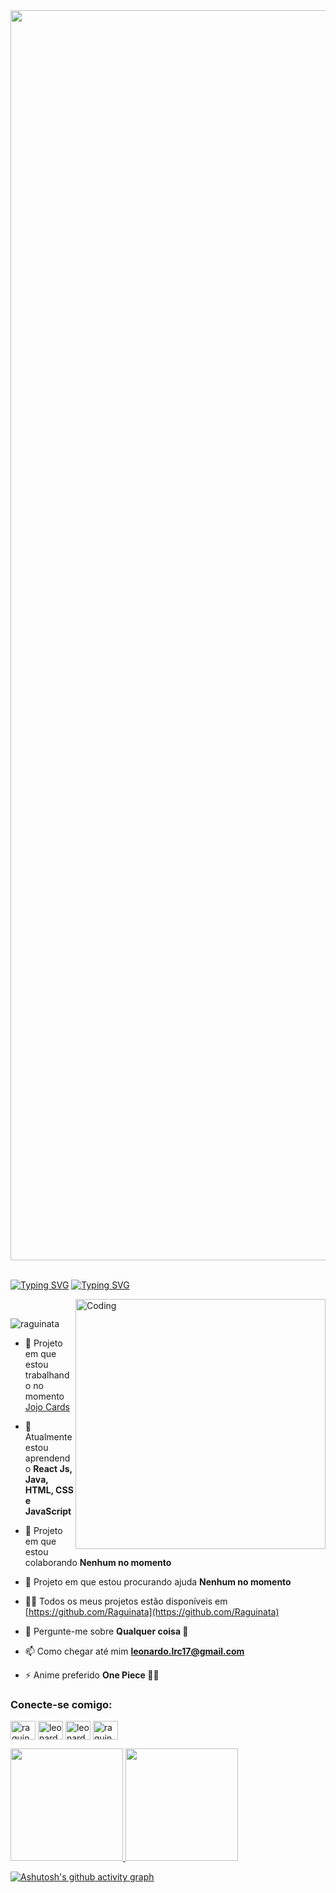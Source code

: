 <img align="center" width="2000" src="https://i.imgur.com/IZ63ToI.gif"/>
⠀

[![Typing SVG](https://readme-typing-svg.herokuapp.com/?color=26a641&pause=20000&size=35&center=true&vCenter=true&width=1000&lines=Olá+👋,+meu+nome+é+Leonardo+Ravanelli)](https://git.io/typing-svg)
[![Typing SVG](https://readme-typing-svg.herokuapp.com/?color=26a641&size=20&center=true&vCenter=true&width=1000&lines=Sou+um+estudante+da+faculdade+Senac;e+um+programador+apaixonado+pelo+o´que+faz;Seja+Muito+Bem+Vindo(a)+ao+Meu+Perfil+😊)](https://git.io/typing-svg)

⠀
<img align="right" alt="Coding" width="400" src="https://i.pinimg.com/originals/8c/ca/f4/8ccaf44f2a5af2e59dc72decab31a6b8.gif"/>

<p align="left"> <img src="https://komarev.com/ghpvc/?username=raguinata&label=Profile%20views&color=0e75b6&style=flat" alt="raguinata" /> </p>

- 🔭 Projeto em que estou trabalhando no momento [Jojo Cards](https://jojo-cards.vercel.app/)

- 🌱 Atualmente estou aprendendo **React Js, Java, HTML, CSS e JavaScript**

- 👯 Projeto em que estou colaborando **Nenhum no momento**

- 🤝 Projeto em que estou procurando ajuda **Nenhum no momento**

- 👨‍💻 Todos os meus projetos estão disponíveis em [https://github.com/Raguinata](https://github.com/Raguinata)

- 💬 Pergunte-me sobre **Qualquer coisa 🙂**

- 📫 Como chegar até mim **leonardo.lrc17@gmail.com**

- ⚡ Anime preferido **One Piece 🏴‍☠️**

<h3 align="left">Conecte-se comigo:</h3>
<p align="left">
<a href="https://twitter.com/raguinata" target="blank"><img align="center" src="https://raw.githubusercontent.com/rahuldkjain/github-profile-readme-generator/master/src/images/icons/Social/twitter.svg" alt="raguinata" height="30" width="40" /></a>
<a href="https://linkedin.com/in/leonardo-ravanelli-0b4653231" target="blank"><img align="center" src="https://raw.githubusercontent.com/rahuldkjain/github-profile-readme-generator/master/src/images/icons/Social/linked-in-alt.svg" alt="leonardo-ravanelli-0b4653231" height="30" width="40" /></a>
<a href="https://instagram.com/leonardo_ravanelli" target="blank"><img align="center" src="https://raw.githubusercontent.com/rahuldkjain/github-profile-readme-generator/master/src/images/icons/Social/instagram.svg" alt="leonardo_ravanelli" height="30" width="40" /></a>
<a href="https://www.youtube.com/c/raguinata" target="blank"><img align="center" src="https://raw.githubusercontent.com/rahuldkjain/github-profile-readme-generator/master/src/images/icons/Social/youtube.svg" alt="raguinata" height="30" width="40" /></a>
</p>

<div>
  <a href="https://github.com/raguinata">
  <img height="180em" src="https://github-readme-stats.vercel.app/api?username=raguinata&show_icons=true&theme=merko&include_all_commits=true&count_private=true"/>
  <img height="180em" src="https://github-readme-stats.vercel.app/api/top-langs/?username=raguinata&layout=compact&langs_count=7&theme=merko"/>
</div>
    
[![Ashutosh's github activity graph](https://github-readme-activity-graph.vercel.app/graph?username=Raguinata&theme=github-compact)](https://github.com/ashutosh00710/github-readme-activity-graph)

